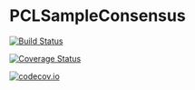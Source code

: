 # PCLSampleConsensus

[![Build Status](https://travis-ci.org/r9y9/PCLSampleConsensus.jl.svg?branch=master)](https://travis-ci.org/r9y9/PCLSampleConsensus.jl)

[![Coverage Status](https://coveralls.io/repos/r9y9/PCLSampleConsensus.jl/badge.svg?branch=master&service=github)](https://coveralls.io/github/r9y9/PCLSampleConsensus.jl?branch=master)

[![codecov.io](http://codecov.io/github/r9y9/PCLSampleConsensus.jl/coverage.svg?branch=master)](http://codecov.io/github/r9y9/PCLSampleConsensus.jl?branch=master)
